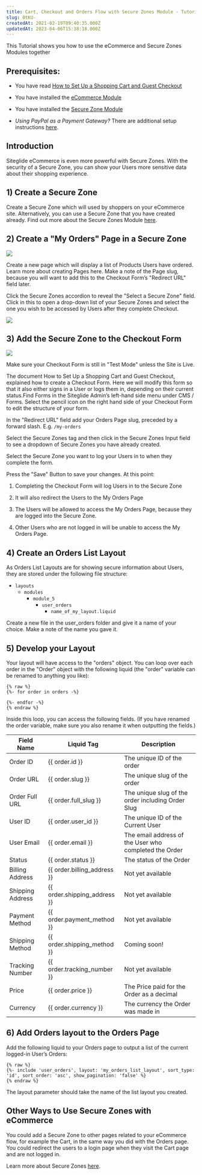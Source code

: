```yaml
---
title: Cart, Checkout and Orders Flow with Secure Zones Module - Tutorial
slug: 0tKU-
createdAt: 2021-02-19T09:40:35.000Z
updatedAt: 2023-04-06T15:38:18.000Z
---
```


This Tutorial shows you how to use the eCommerce and Secure Zones Modules together

## Prerequisites:

*   You have read [How to Set Up a Shopping Cart and Guest Checkout](https://help.siteglide.com/article/163-how-to-set-up-a-shopping-cart-and-guest-checkout-tutorial)

*   You have installed the [eCommerce Module](https://help.siteglide.com/article/200-getting-started-with-siteglide-ecommerce)

*   You have installed the [Secure Zone Module](https://help.siteglide.com/article/138-secure-zones-getting-started)

*   *Using PayPal as a Payment Gateway?* There are additional setup instructions [here](https://help.siteglide.com/article/165-payment-gateways).

## Introduction

Siteglide eCommerce is even more powerful with Secure Zones. With the security of a Secure Zone, you can show your Users more sensitive data about their shopping experience.

## 1) Create a Secure Zone

Create a Secure Zone which will used by shoppers on your eCommerce site. Alternatively, you can use a Secure Zone that you have created already. Find out more about the Secure Zones Module [here](https://help.siteglide.com/article/138-secure-zones-getting-started#2-creating-and-editing-a-secure-zone).

## 2) Create a "My Orders" Page in a Secure Zone

![](https://siteglide-52c14a1a8a9b.intercom-attachments-1.com/i/o/163533694/4e550e2d1436b94c1f3fc26e/orders_secure_zone.jpg)

Create a new page which will display a list of Products Users have ordered. Learn more about creating Pages here. Make a note of the Page slug, because you will want to add this to the Checkout Form’s "Redirect URL" field later.

Click the Secure Zones accordion to reveal the "Select a Secure Zone" field. Click in this to open a drop-down list of your Secure Zones and select the one you wish to be accessed by Users after they complete Checkout.

![](https://siteglide-52c14a1a8a9b.intercom-attachments-1.com/i/o/163533699/38512098b8e57b8e3780419c/orders_secure_zone_select.png)

## 3) Add the Secure Zone to the Checkout Form

![](https://siteglide-52c14a1a8a9b.intercom-attachments-1.com/i/o/163533709/a38f01187f2eef19fddc80b5/form_secure_zone.jpg)

Make sure your Checkout Form is still in "Test Mode" unless the Site is Live.

The document How to Set Up a Shopping Cart and Guest Checkout, explained how to create a Checkout Form. Here we will modify this form so that it also either signs in a User or logs them in, depending on their current status.Find Forms in the Siteglide Admin’s left-hand side menu under CMS / Forms. Select the pencil icon on the right hand side of your Checkout Form to edit the structure of your form.

In the "Redirect URL" field add your Orders Page slug, preceded by a forward slash. E.g. `/my-orders`

Select the Secure Zones tag and then click in the Secure Zones Input field to see a dropdown of Secure Zones you have already created.

Select the Secure Zone you want to log your Users in to when they complete the form.

Press the "Save" Button to save your changes. At this point:

1.  Completing the Checkout Form will log Users in to the Secure Zone

2.  It will also redirect the Users to the My Orders Page

3.  The Users will be allowed to access the My Orders Page, because they are logged into the Secure Zone.

4.  Other Users who are not logged in will be unable to access the My Orders Page.

## 4) Create an Orders List Layout

As Orders List Layouts are for showing secure information about Users, they are stored under the following file structure:

*   `layouts`
    *   `modules`
        *   `module_5`
            *   `user_orders`
                *   `name_of_my_layout.liquid`

Create a new file in the user\_orders folder and give it a name of your choice. Make a note of the name you gave it.

## 5) Develop your Layout

Your layout will have access to the "orders" object.
You can loop over each order in the "Order" object with the following liquid (the "order" variable can be renamed to anything you like):

```liquid
{% raw %}
{%- for order in orders -%}

{%- endfor -%}
{% endraw %}
```

Inside this loop, you can access the following fields. (If you have renamed the order variable, make sure you also rename it when outputting the fields.)

| **Field Name**   | **Liquid Tag**                | **Description**                                       |
| ---------------- | ----------------------------- | ----------------------------------------------------- |
| Order ID         | {{ order.id }}                | The unique ID of the order                            |
| Order URL        | {{ order.slug }}              | The unique slug of the order                          |
| Order Full URL   | {{ order.full\_slug }}        | The unique slug of the order including Order Slug     |
| User ID          | {{ order.user\_id }}          | The unique ID of the Current User                     |
| User Email       | {{ order.email }}             | The email address of the User who completed the Order |
| Status           | {{ order.status }}            | The status of the Order                               |
| Billing Address  | {{ order.billing\_address }}  | Not yet available                                     |
| Shipping Address | {{ order.shipping\_address }} | Not yet available                                     |
| Payment Method   | {{ order.payment\_method }}   | Not yet available                                     |
| Shipping Method  | {{ order.shipping\_method }}  | Coming soon!                                          |
| Tracking Number  | {{ order.tracking\_number }}  | Not yet available                                     |
| Price            | {{ order.price }}             | The Price paid for the Order as a decimal             |
| Currency         | {{ order.currency }}          | The currency the Order was made in                    |

## 6) Add Orders layout to the Orders Page

Add the following liquid to your Orders page to output a list of the current logged-in User’s Orders:
```
{% raw %}
{%- include 'user_orders', layout: 'my_orders_list_layout', sort_type: 'id', sort_order: 'asc', show_pagination: 'false' %}
{% endraw %}
```

The layout parameter should take the name of the list layout you created.

## Other Ways to Use Secure Zones with eCommerce

You could add a Secure Zone to other pages related to your eCommerce flow, for example the Cart, in the same way you did with the Orders page. You could redirect the users to a login page when they visit the Cart page and are not logged in.

&#x20;Learn more about Secure Zones [here](https://help.siteglide.com/article/138-secure-zones-getting-started).
